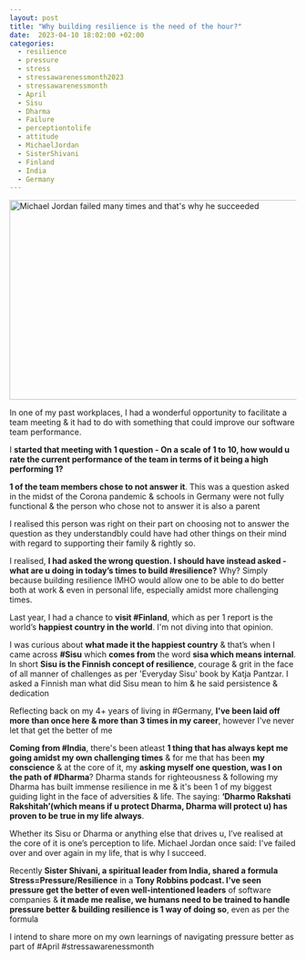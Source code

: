 ```yaml
---
layout: post
title: "Why building resilience is the need of the hour?"
date:  2023-04-10 18:02:00 +02:00
categories:
  - resilience
  - pressure
  - stress
  - stressawarenessmonth2023
  - stressawarenessmonth
  - April
  - Sisu
  - Dharma
  - Failure
  - perceptiontolife
  - attitude
  - MichaelJordan
  - SisterShivani
  - Finland
  - India
  - Germany
---
```


<img src="https://i.imgur.com/1mARBGo.png" alt="Michael Jordan failed many times and that's why he succeeded" width="790" height="350">


In one of my past workplaces, I had a wonderful opportunity to facilitate a team meeting & it had to do with something that could improve our software team performance.



I **started that meeting with 1 question - On a scale of 1 to 10, how would u rate the current performance of the team in terms of it being a high performing 1?**



**1 of the team members chose to not answer it**. This was a question asked in the midst of the Corona pandemic & schools in Germany were not fully functional & the person who chose not to answer it is also a parent



I realised this person was right on their part on choosing not to answer the question as they understandbly could have had other things on their mind with regard to supporting their family & rightly so.



I realised, **I had asked the wrong question. I should have instead asked - what are u doing in today’s times to build #resilience?** Why? Simply because building resilience IMHO would allow one to be able to do better both at work & even in personal life, especially amidst more challenging times.



Last year, I had a chance to **visit #Finland**, which as per 1 report is the world’s **happiest country in the world**. I'm not diving into that opinion.



I was curious about **what made it the happiest country** & that’s when I came across **#Sisu** which **comes from** the word **sisa which means internal**. In short **Sisu is the Finnish concept of resilience**, courage & grit in the face of all manner of challenges as per 'Everyday Sisu' book by Katja Pantzar. I asked a Finnish man what did Sisu mean to him & he said persistence & dedication



Reflecting back on my 4+ years of living in #Germany, **I've been laid off more than once here & more than 3 times in my career**, however I've never let that get the better of me



**Coming from #India**, there's been atleast **1 thing that has always kept me going amidst my own challenging times** & for me that has been **my conscience** & at the core of it, my **asking myself one question, was I on the path of #Dharma**? Dharma stands for righteousness & following my Dharma has built immense resilience in me & it's been 1 of my biggest guiding light in the face of adversities & life. The saying: **‘Dharmo Rakshati Rakshitah’(which means if u protect Dharma, Dharma will protect u) has proven to be true in my life always**.



Whether its Sisu or Dharma or anything else that drives u, I’ve realised at the core of it is one’s perception to life. Michael Jordan once said: I've failed over and over again in my life, that is why I succeed.



Recently **Sister Shivani, a spiritual leader from India, shared a formula Stress=Pressure/Resilience** in a **Tony Robbins podcast. I've seen pressure get the better of even well-intentioned leaders** of software companies & **it made me realise, we humans need to be trained to handle pressure better & building resilience is 1 way of doing so**, even as per the formula



I intend to share more on my own learnings of navigating pressure better as part of #April #stressawarenessmonth
